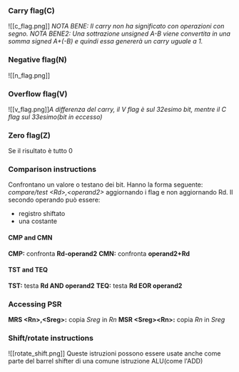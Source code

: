 ### Carry flag(C)
![[c_flag.png]]
*NOTA BENE: Il carry non ha significato con operazioni con segno.
NOTA BENE2: Una sottrazione unsigned A-B viene convertita in una somma signed A+(-B) e quindi essa genererà un carry uguale a 1.*

### Negative flag(N)
![[n_flag.png]]

### Overflow flag(V)
![[v_flag.png]]*A differenza del carry, il V flag è sul 32esimo bit, mentre il C flag sul 33esimo(bit in eccesso)*

### Zero flag(Z)
Se il risultato è tutto 0

### Comparison instructions
Confrontano un valore o testano dei bit.
Hanno la forma seguente: *compare/test \<Rd\>,\<operand2\>*
aggiornando i flag e non aggiornando Rd.
Il secondo operando può essere:
- registro shiftato
- una costante

#### CMP and CMN
**CMP:** confronta **Rd-operand2** 
**CMN:** confronta **operand2+Rd** 

#### TST and TEQ
**TST:** testa **Rd AND operand2**
**TEQ:** testa **Rd EOR operand2** 

### Accessing PSR
**MRS \<Rn\>,\<Sreg\>:** copia *Sreg* in *Rn*
**MSR \<Sreg\>\<Rn\>:** copia *Rn* in *Sreg*

### Shift/rotate instructions
![[rotate_shift.png]]
Queste istruzioni possono essere usate anche come parte del barrel shifter di una comune istruzione ALU(come l'ADD)